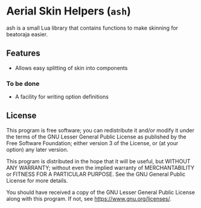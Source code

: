 # Aerial Skin Helpers (`ash`)

ash is a small Lua library that contains functions to make skinning
for beatoraja easier.

## Features

- Allows easy splitting of skin into components

### To be done

- A facility for writing option definitions

## License

This program is free software; you can redistribute it and/or
modify it under the terms of the GNU Lesser General Public
License as published by the Free Software Foundation; either
version 3 of the License, or (at your option) any later version.

This program is distributed in the hope that it will be useful,
but WITHOUT ANY WARRANTY; without even the implied warranty of
MERCHANTABILITY or FITNESS FOR A PARTICULAR PURPOSE.  See the
GNU General Public License for more details.

You should have received a copy of the GNU Lesser General Public
License along with this program. If not,
see <https://www.gnu.org/licenses/>.
